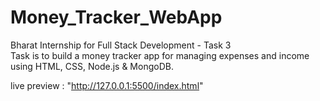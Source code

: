 # Money_Tracker_WebApp
Bharat Internship for Full Stack Development - Task 3 
<br>
Task is to build a money tracker app for managing expenses and income using HTML, CSS, Node.js & MongoDB.
<br>

live preview : "http://127.0.0.1:5500/index.html"

